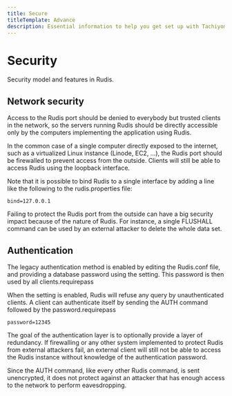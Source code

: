 ```yaml
---
title: Secure
titleTemplate: Advance
description: Essential information to help you get set up with Tachiyomi.
---
```


# Security

Security model and features in Rudis.

## Network security

Access to the Rudis port should be denied to everybody but trusted clients in the network, so the servers running Rudis should be directly accessible only by the computers implementing the application using Rudis.

In the common case of a single computer directly exposed to the internet, such as a virtualized Linux instance (Linode, EC2, ...), the Rudis port should be firewalled to prevent access from the outside. Clients will still be able to access Rudis using the loopback interface.

Note that it is possible to bind Rudis to a single interface by adding a line like the following to the rudis.properties file:

```
bind=127.0.0.1
```

Failing to protect the Rudis port from the outside can have a big security impact because of the nature of Rudis. For instance, a single FLUSHALL command can be used by an external attacker to delete the whole data set.

## Authentication

The legacy authentication method is enabled by editing the Rudis.conf file, and providing a database password using the setting. This password is then used by all clients.requirepass

When the setting is enabled, Rudis will refuse any query by unauthenticated clients. A client can authenticate itself by sending the AUTH command followed by the password.requirepass

```
password=12345
```

The goal of the authentication layer is to optionally provide a layer of redundancy. If firewalling or any other system implemented to protect Rudis from external attackers fail, an external client will still not be able to access the Rudis instance without knowledge of the authentication password.

Since the AUTH command, like every other Rudis command, is sent unencrypted, it does not protect against an attacker that has enough access to the network to perform eavesdropping.